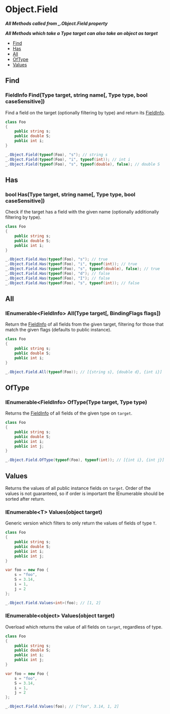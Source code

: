 #  Object.Field
***All Methods called from _.Object.Field property***

***All Methods which take a Type target can also take an object as target***

- [Find](#find)
- [Has](#has)
- [All](#all)
- [OfType](#oftype)
- [Values](#values)

## Find

### FieldInfo Find(Type target, string name[, Type type, bool caseSensitive])
Find a field on the target (optionally filtering by type) and return its [FieldInfo](https://msdn.microsoft.com/en-us/library/system.reflection.fieldinfo.aspx).
```cs
class Foo
{
    public string s;
    public double S;
    public int i;
}

_.Object.Field(typeof(Foo), "s"); // string s
_.Object.Field(typeof(Foo), "i", typeof(int)); // int i
_.Object.Field(typeof(Foo), "s", typeof(double), false); // double S
```

## Has

### bool Has(Type target, string name[, Type type, bool caseSensitive])
Check if the target has a field with the given name (optionally additionally filtering by type).
```cs
class Foo
{
    public string s;
    public double S;
    public int i;
}

_.Object.Field.Has(typeof(Foo), "s"); // true
_.Object.Field.Has(typeof(Foo), "i", typeof(int)); // true
_.Object.Field.Has(typeof(Foo), "s", typeof(double), false); // true
_.Object.Field.Has(typeof(Foo), "d"); // false
_.Object.Field.Has(typeof(Foo), "I"); // false
_.Object.Field.Has(typeof(Foo), "s", typeof(int)); // false
```

## All

### IEnumerable\<FieldInfo> All(Type target[, BindingFlags flags])
Return the [FieldInfo](https://msdn.microsoft.com/en-us/library/system.reflection.fieldinfo.aspx) of all fields from the given target, filtering for those that match the given flags (defaults to public instance).
```cs
class Foo
{
    public string s;
    public double S;
    public int i;
}

_.Object.Field.All(typeof(Foo)); // [{string s}, {double d}, {int i}]
```

## OfType

### IEnumerable\<FieldInfo> OfType(Type target, Type type)
Returns the [FieldInfo](https://msdn.microsoft.com/en-us/library/system.reflection.fieldinfo.aspx) of all fields of the given type on `target`.
```cs
class Foo
{
    public string s;
    public double S;
    public int i;
    public int j;
}

_.Object.Field.OfType(typeof(Foo), typeof(int)); // [{int i}, {int j}]
```

## Values
Returns the values of all public instance fields on `target`. Order of the values is not guaranteed, so if order is important the IEnumerable should be sorted after return.

### IEnumerable\<T> Values(object target)
Generic version which filters to only return the values of fields of type `T`.
```cs
class Foo
{
    public string s;
    public double S;
    public int i;
    public int j;
}

var foo = new Foo {
    s = "foo",
    S = 3.14,
    i = 1,
    j = 2
};

_.Object.Field.Values<int>(foo); // [1, 2]
```

### IEnumerable\<object> Values(object target)
Overload which returns the value of all fields on `target`, regardless of type.
```cs
class Foo
{
    public string s;
    public double S;
    public int i;
    public int j;
}

var foo = new Foo {
    s = "foo",
    S = 3.14,
    i = 1,
    j = 2
};

_.Object.Field.Values(foo); // ["foo", 3.14, 1, 2]
```
